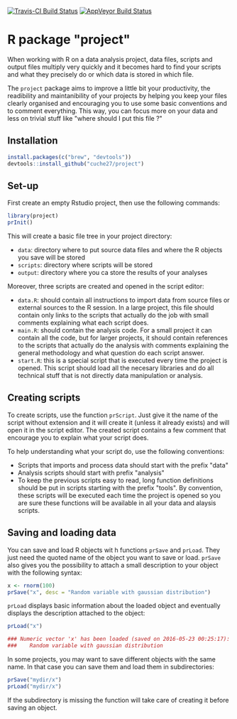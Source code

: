 [![Travis-CI Build Status](https://travis-ci.org/FrancoisGuillem/tinyProject.svg?branch=master)](https://travis-ci.org/FrancoisGuillem/tinyProject)
[![AppVeyor Build Status](https://ci.appveyor.com/api/projects/status/github/FrancoisGuillem/tinyProject?branch=master&svg=true)](https://ci.appveyor.com/project/FrancoisGuillem/tinyProject)

# R package "project"

When working with R on a data analysis project, data files, scripts and output files multiply very quickly and it becomes hard to find your scripts and what they precisely do or which data is stored in which file.

The `project` package aims to improve a little bit your productivity, the readibility and maintanibility of your projects by helping you keep your files clearly organised and encouraging you to use some basic conventions and to comment everything. This way, you can focus more on your data and less on trivial stuff like "where should I put this file ?"

## Installation

```r
install.packages(c("brew", "devtools"))
devtools::install_github("cuche27/project")
```

## Set-up

First create an empty Rstudio project, then use the following commands:

```r
library(project)
prInit()
```

This will create a basic file tree in your project directory:

- `data`: directory where to put source data files and where the R objects you save will be stored
- `scripts`: directory where scripts will be stored
- `output`: directory where you ca store the results of your analyses

Moreover, three scripts are created and opened in the script editor:

- `data.R`: should contain all instructions to import data from source files or external sources to the R session. In a large project, this file should contain only links to the scripts that actually do the job with small comments explaining what each script does.
- `main.R`: should contain the analysis code. For a small project it can contain all the code, but for larger projects, it should contain references to the scripts that actually do the analysis with comments explaining the general methodology and what question do each script answer.
- `start.R`: this is a special script that is executed every time the project is opened. This script should load all the necesary libraries and do all technical stuff that is not directly data manipulation or analysis.

## Creating scripts
To create scripts, use the function `prScript`. Just give it the name of the script without extension and it will create it (unless it already exists) and will open it in the script editor. The created script contains a few comment that encourage you to explain what your script does.

To help understanding what your script do, use the following conventions:

- Scripts that imports and process data should start with the prefix "data"
- Analysis scripts should start with prefix "analysis"
- To keep the previous scripts easy to read, long function definitions should be put in scripts starting with the prefix "tools". By convention, these scripts will be executed each time the project is opened so you are sure these functions will be available in all your data and alaysis scripts.

## Saving and loading data
You can save and load R objects wit h functions `prSave` and `prLoad`. They just need the quoted name of the object you want to save or load. `prSave` also gives you the possibility to attach a small description to your object with the following syntax:

```r
x <- rnorm(100)
prSave("x", desc = "Random variable with gaussian distribution")
```

`prLoad` displays basic information about the loaded object and eventually displays the description attached to the object:
```r
prLoad("x")

### Numeric vector 'x' has been loaded (saved on 2016-05-23 00:25:17):
###    Random variable with gaussian distribution 
```

In some projects, you may want to save different objects with the same name. In that case you can save them and load them in subdirectories: 

```r
prSave("mydir/x")
prLoad("mydir/x")
```

If the subdirectory is missing the function will take care of creating it before saving an object.
